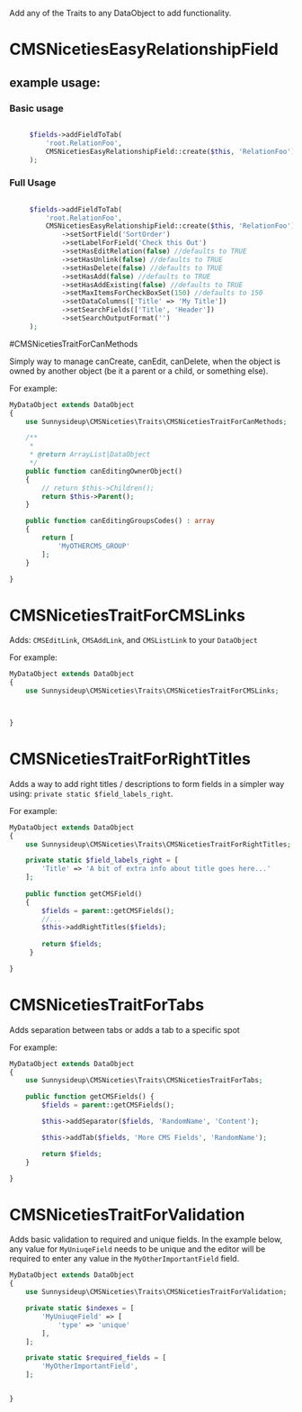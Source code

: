 

Add any of the Traits to any DataObject to add functionality.

# CMSNicetiesEasyRelationshipField

## example usage:

### Basic usage

```php

     $fields->addFieldToTab(
         'root.RelationFoo',
         CMSNicetiesEasyRelationshipField::create($this, 'RelationFoo')
     );
```
### Full Usage

```php

     $fields->addFieldToTab(
         'root.RelationFoo',
         CMSNicetiesEasyRelationshipField::create($this, 'RelationFoo')
             ->setSortField('SortOrder')
             ->setLabelForField('Check this Out')
             ->setHasEditRelation(false) //defaults to TRUE
             ->setHasUnlink(false) //defaults to TRUE
             ->setHasDelete(false) //defaults to TRUE
             ->setHasAdd(false) //defaults to TRUE
             ->setHasAddExisting(false) //defaults to TRUE
             ->setMaxItemsForCheckBoxSet(150) //defaults to 150
             ->setDataColumns(['Title' => 'My Title'])
             ->setSearchFields(['Title', 'Header'])
             ->setSearchOutputFormat('')
     );

```
#CMSNicetiesTraitForCanMethods

Simply way to manage canCreate, canEdit, canDelete, when the object is owned by
another object (be it a parent or a child, or something else).

For example:
```php
MyDataObject extends DataObject
{
    use Sunnysideup\CMSNiceties\Traits\CMSNicetiesTraitForCanMethods;

    /**
     *
     * @return ArrayList|DataObject
     */
    public function canEditingOwnerObject()
    {
        // return $this->Children();
        return $this->Parent();
    }

    public function canEditingGroupsCodes() : array
    {
        return [
            'MyOTHERCMS_GROUP'
        ];
    }

}
```

# CMSNicetiesTraitForCMSLinks
Adds: `CMSEditLink`, `CMSAddLink`, and `CMSListLink` to your `DataObject`

For example:
```php
MyDataObject extends DataObject
{
    use Sunnysideup\CMSNiceties\Traits\CMSNicetiesTraitForCMSLinks;



}
```
# CMSNicetiesTraitForRightTitles

Adds a way to add right titles / descriptions to form fields in a simpler way using:
`private static $field_labels_right`.

For example:
```php
MyDataObject extends DataObject
{
    use Sunnysideup\CMSNiceties\Traits\CMSNicetiesTraitForRightTitles;

    private static $field_labels_right = [
        'Title' => 'A bit of extra info about title goes here...'
    ];
    
    public function getCMSField()
    {
        $fields = parent::getCMSFields();
        //...
        $this->addRightTitles($fields);
        
        return $fields;
     }

}
```


# CMSNicetiesTraitForTabs

Adds separation between tabs or adds a tab to a specific spot

For example:

```php
MyDataObject extends DataObject
{
    use Sunnysideup\CMSNiceties\Traits\CMSNicetiesTraitForTabs;

    public function getCMSFields() {
        $fields = parent::getCMSFields();

        $this->addSeparator($fields, 'RandomName', 'Content');

        $this->addTab($fields, 'More CMS Fields', 'RandomName');

        return $fields;
    }

}
```
# CMSNicetiesTraitForValidation

Adds basic validation to required and unique fields. In the example below, any value for
`MyUniuqeField` needs to be unique and the editor will be required to enter any value in
the `MyOtherImportantField` field.

```php
MyDataObject extends DataObject
{
    use Sunnysideup\CMSNiceties\Traits\CMSNicetiesTraitForValidation;

    private static $indexes = [
        'MyUniuqeField' => [
            'type' => 'unique'
        ],
    ];

    private static $required_fields = [
        'MyOtherImportantField',
    ];


}
```
